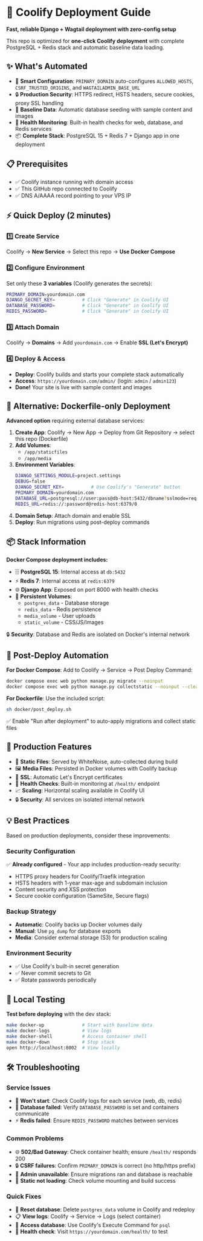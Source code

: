 # 🚀 Coolify Deployment Guide

**Fast, reliable Django + Wagtail deployment with zero-config setup**

This repo is optimized for **one-click Coolify deployment** with complete PostgreSQL + Redis stack and automatic baseline data loading.

## ✨ What's Automated

- 🔧 **Smart Configuration**: `PRIMARY_DOMAIN` auto-configures `ALLOWED_HOSTS`, `CSRF_TRUSTED_ORIGINS`, and `WAGTAILADMIN_BASE_URL`
- 🔒 **Production Security**: HTTPS redirect, HSTS headers, secure cookies, proxy SSL handling
- 💾 **Baseline Data**: Automatic database seeding with sample content and images
- 🏥 **Health Monitoring**: Built-in health checks for web, database, and Redis services  
- 📦 **Complete Stack**: PostgreSQL 15 + Redis 7 + Django app in one deployment

## 📋 Prerequisites

- ✅ Coolify instance running with domain access
- ✅ This GitHub repo connected to Coolify  
- ✅ DNS A/AAAA record pointing to your VPS IP

## ⚡ Quick Deploy (2 minutes)

### 1️⃣ Create Service
Coolify → **New Service** → Select this repo → **Use Docker Compose**

### 2️⃣ Configure Environment
Set only these **3 variables** (Coolify generates the secrets):

```bash
PRIMARY_DOMAIN=yourdomain.com
DJANGO_SECRET_KEY=          # Click "Generate" in Coolify UI  
DATABASE_PASSWORD=          # Click "Generate" in Coolify UI
REDIS_PASSWORD=             # Click "Generate" in Coolify UI
```

### 3️⃣ Attach Domain
Coolify → **Domains** → Add `yourdomain.com` → Enable **SSL (Let's Encrypt)**

### 4️⃣ Deploy & Access
- **Deploy**: Coolify builds and starts your complete stack automatically
- **Access**: `https://yourdomain.com/admin/` (login: `admin` / `admin123`)
- **Done!** Your site is live with sample content and images

## 🔧 Alternative: Dockerfile-only Deployment

**Advanced option** requiring external database services:

1. **Create App**: Coolify → New App → Deploy from Git Repository → select this repo (Dockerfile)
2. **Add Volumes**:
   - `/app/staticfiles`
   - `/app/media`
3. **Environment Variables**:
   ```bash
   DJANGO_SETTINGS_MODULE=project.settings
   DEBUG=false
   DJANGO_SECRET_KEY=          # Use Coolify's "Generate" button
   PRIMARY_DOMAIN=yourdomain.com
   DATABASE_URL=postgresql://user:pass@db-host:5432/dbname?sslmode=require
   REDIS_URL=redis://:password@redis-host:6379/0
   ```
4. **Domain Setup**: Attach domain and enable SSL
5. **Deploy**: Run migrations using post-deploy commands

## 📦 Stack Information

**Docker Compose deployment includes:**

- 🗄️ **PostgreSQL 15**: Internal access at `db:5432`
- ⚡ **Redis 7**: Internal access at `redis:6379`  
- 🌐 **Django App**: Exposed on port 8000 with health checks
- 💾 **Persistent Volumes**: 
  - `postgres_data` - Database storage
  - `redis_data` - Redis persistence  
  - `media_volume` - User uploads
  - `static_volume` - CSS/JS/Images

🔒 **Security**: Database and Redis are isolated on Docker's internal network

## 🤖 Post-Deploy Automation

**For Docker Compose**: Add to Coolify → Service → Post Deploy Command:
```bash
docker compose exec web python manage.py migrate --noinput
docker compose exec web python manage.py collectstatic --noinput --clear
```

**For Dockerfile**: Use the included script:
```bash
sh docker/post_deploy.sh
```

✅ Enable "Run after deployment" to auto-apply migrations and collect static files

## 🚀 Production Features

- 📁 **Static Files**: Served by WhiteNoise, auto-collected during build
- 🖼️ **Media Files**: Persisted in Docker volumes with Coolify backup
- 🔐 **SSL**: Automatic Let's Encrypt certificates
- 🏥 **Health Checks**: Built-in monitoring at `/health/` endpoint  
- 📈 **Scaling**: Horizontal scaling available in Coolify UI
- 🔒 **Security**: All services on isolated internal network

## 💡 Best Practices

Based on production deployments, consider these improvements:

### **Security Configuration**
✅ **Already configured** - Your app includes production-ready security:
- HTTPS proxy headers for Coolify/Traefik integration
- HSTS headers with 1-year max-age and subdomain inclusion
- Content security and XSS protection
- Secure cookie configuration (SameSite, Secure flags)

### **Backup Strategy**
- **Automatic**: Coolify backs up Docker volumes daily
- **Manual**: Use `pg_dump` for database exports  
- **Media**: Consider external storage (S3) for production scaling

### **Environment Security**
- ✅ Use Coolify's built-in secret generation
- ✅ Never commit secrets to Git
- ✅ Rotate passwords periodically

## 🧪 Local Testing

**Test before deploying** with the dev stack:
```bash
make docker-up              # Start with baseline data
make docker-logs            # View logs
make docker-shell           # Access container shell  
make docker-down            # Stop stack
open http://localhost:8002  # View locally
```

## 🛠️ Troubleshooting

### **Service Issues**
- 🔴 **Won't start**: Check Coolify logs for each service (web, db, redis)
- 🔌 **Database failed**: Verify `DATABASE_PASSWORD` is set and containers communicate
- ⚡ **Redis failed**: Ensure `REDIS_PASSWORD` matches between services

### **Common Problems**
- 🌐 **502/Bad Gateway**: Check container health; ensure `/health/` responds 200
- 🔒 **CSRF failures**: Confirm `PRIMARY_DOMAIN` is correct (no http/https prefix)
- 👤 **Admin unavailable**: Ensure migrations ran and database is reachable
- 📁 **Static not loading**: Check volume mounting and build success

### **Quick Fixes**
- 🔄 **Reset database**: Delete `postgres_data` volume in Coolify and redeploy
- 📋 **View logs**: Coolify → Service → Logs (select container)
- 💾 **Access database**: Use Coolify's Execute Command for `psql`
- 🏥 **Health check**: Visit `https://yourdomain.com/health/` to test
